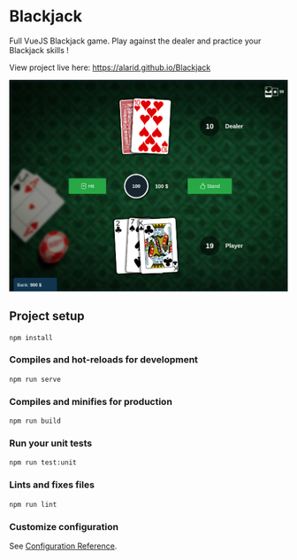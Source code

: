 # Blackjack
Full VueJS Blackjack game. Play against the dealer and practice your Blackjack skills !

View project live here: https://alarid.github.io/Blackjack

![game](./src/assets/screenshots/game1.png)

## Project setup
```
npm install
```

### Compiles and hot-reloads for development
```
npm run serve
```

### Compiles and minifies for production
```
npm run build
```

### Run your unit tests
```
npm run test:unit
```

### Lints and fixes files
```
npm run lint
```

### Customize configuration
See [Configuration Reference](https://cli.vuejs.org/config/).
